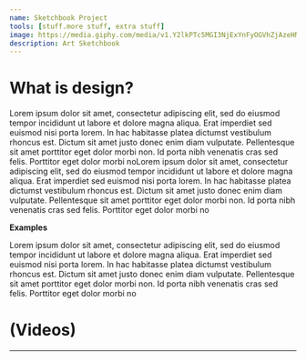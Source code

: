 ```yaml
---
name: Sketchbook Project
tools: [stuff.more stuff, extra stuff]
image: https://media.giphy.com/media/v1.Y2lkPTc5MGI3NjExYnFyOGVhZjAzeHN1ajZkZjV6ZDNwMnRpbHg5dHA1aGl2emt0ZXU4bCZlcD12MV9pbnRlcm5hbF9naWZfYnlfaWQmY3Q9Zw/2Fazad9Hs5xPAF6iQ/giphy.gif
description: Art Sketchbook
---
```


# What is design?

Lorem ipsum dolor sit amet, consectetur adipiscing elit, sed do eiusmod tempor incididunt ut labore et dolore magna aliqua. Erat imperdiet sed euismod nisi porta lorem. In hac habitasse platea dictumst vestibulum rhoncus est. Dictum sit amet justo donec enim diam vulputate. Pellentesque sit amet porttitor eget dolor morbi non. Id porta nibh venenatis cras sed felis. Porttitor eget dolor morbi noLorem ipsum dolor sit amet, consectetur adipiscing elit, sed do eiusmod tempor incididunt ut labore et dolore magna aliqua. Erat imperdiet sed euismod nisi porta lorem. In hac habitasse platea dictumst vestibulum rhoncus est. Dictum sit amet justo donec enim diam vulputate. Pellentesque sit amet porttitor eget dolor morbi non. Id porta nibh venenatis cras sed felis. Porttitor eget dolor morbi no

**Examples**

Lorem ipsum dolor sit amet, consectetur adipiscing elit, sed do eiusmod tempor incididunt ut labore et dolore magna aliqua. Erat imperdiet sed euismod nisi porta lorem. In hac habitasse platea dictumst vestibulum rhoncus est. Dictum sit amet justo donec enim diam vulputate. Pellentesque sit amet porttitor eget dolor morbi non. Id porta nibh venenatis cras sed felis. Porttitor eget dolor morbi no
# (Videos)

---
